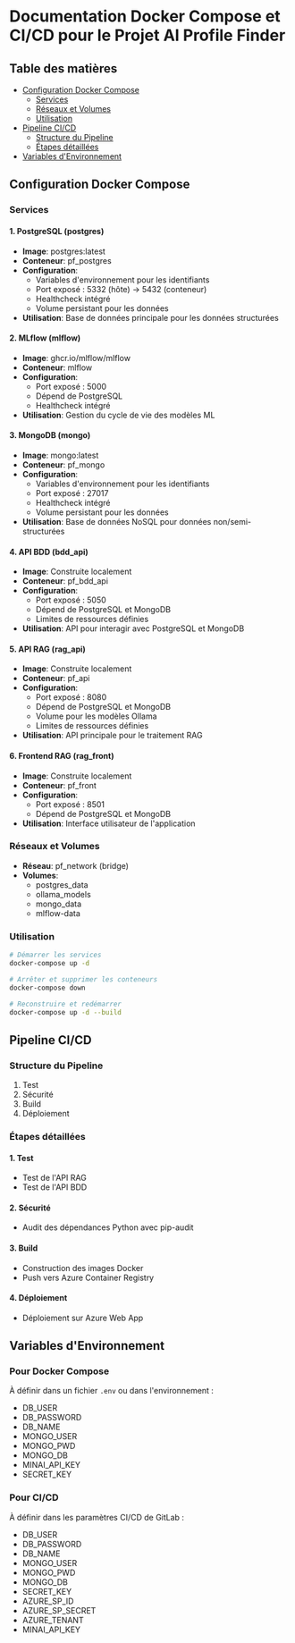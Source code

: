 # Documentation Docker Compose et CI/CD pour le Projet AI Profile Finder

## Table des matières

- [Configuration Docker Compose](#configuration-docker-compose)
  - [Services](#services)
  - [Réseaux et Volumes](#réseaux-et-volumes)
  - [Utilisation](#utilisation)
- [Pipeline CI/CD](#pipeline-cicd)
  - [Structure du Pipeline](#structure-du-pipeline)
  - [Étapes détaillées](#étapes-détaillées)
- [Variables d'Environnement](#variables-denvironnement)

## Configuration Docker Compose

### Services

#### 1. PostgreSQL (postgres)

- **Image**: postgres:latest
- **Conteneur**: pf_postgres
- **Configuration**:
  - Variables d'environnement pour les identifiants
  - Port exposé : 5332 (hôte) -> 5432 (conteneur)
  - Healthcheck intégré
  - Volume persistant pour les données
- **Utilisation**: Base de données principale pour les données structurées

#### 2. MLflow (mlflow)

- **Image**: ghcr.io/mlflow/mlflow
- **Conteneur**: mlflow
- **Configuration**:
  - Port exposé : 5000
  - Dépend de PostgreSQL
  - Healthcheck intégré
- **Utilisation**: Gestion du cycle de vie des modèles ML

#### 3. MongoDB (mongo)

- **Image**: mongo:latest
- **Conteneur**: pf_mongo
- **Configuration**:
  - Variables d'environnement pour les identifiants
  - Port exposé : 27017
  - Healthcheck intégré
  - Volume persistant pour les données
- **Utilisation**: Base de données NoSQL pour données non/semi-structurées

#### 4. API BDD (bdd_api)

- **Image**: Construite localement
- **Conteneur**: pf_bdd_api
- **Configuration**:
  - Port exposé : 5050
  - Dépend de PostgreSQL et MongoDB
  - Limites de ressources définies
- **Utilisation**: API pour interagir avec PostgreSQL et MongoDB

#### 5. API RAG (rag_api)

- **Image**: Construite localement
- **Conteneur**: pf_api
- **Configuration**:
  - Port exposé : 8080
  - Dépend de PostgreSQL et MongoDB
  - Volume pour les modèles Ollama
  - Limites de ressources définies
- **Utilisation**: API principale pour le traitement RAG

#### 6. Frontend RAG (rag_front)

- **Image**: Construite localement
- **Conteneur**: pf_front
- **Configuration**:
  - Port exposé : 8501
  - Dépend de PostgreSQL et MongoDB
- **Utilisation**: Interface utilisateur de l'application

### Réseaux et Volumes

- **Réseau**: pf_network (bridge)
- **Volumes**:
  - postgres_data
  - ollama_models
  - mongo_data
  - mlflow-data

### Utilisation

```bash
# Démarrer les services
docker-compose up -d

# Arrêter et supprimer les conteneurs
docker-compose down

# Reconstruire et redémarrer
docker-compose up -d --build
```

## Pipeline CI/CD

### Structure du Pipeline

1. Test
2. Sécurité
3. Build
4. Déploiement

### Étapes détaillées

#### 1. Test

- Test de l'API RAG
- Test de l'API BDD

#### 2. Sécurité

- Audit des dépendances Python avec pip-audit

#### 3. Build

- Construction des images Docker
- Push vers Azure Container Registry

#### 4. Déploiement

- Déploiement sur Azure Web App

## Variables d'Environnement

### Pour Docker Compose

À définir dans un fichier `.env` ou dans l'environnement :

- DB_USER
- DB_PASSWORD
- DB_NAME
- MONGO_USER
- MONGO_PWD
- MONGO_DB
- MINAI_API_KEY
- SECRET_KEY

### Pour CI/CD

À définir dans les paramètres CI/CD de GitLab :

- DB_USER
- DB_PASSWORD
- DB_NAME
- MONGO_USER
- MONGO_PWD
- MONGO_DB
- SECRET_KEY
- AZURE_SP_ID
- AZURE_SP_SECRET
- AZURE_TENANT
- MINAI_API_KEY

